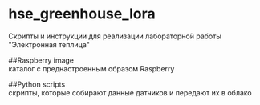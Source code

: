 # hse_greenhouse_lora

Скрипты и инструкции для реализации лабораторной работы "Электронная теплица"

##Raspberry image\
каталог с преднастроенным образом Raspberry
  
##Python scripts\
скрипты, которые собирают данные датчиков и передают их в облако
